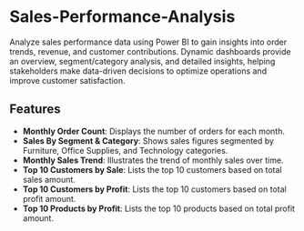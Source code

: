 # Sales-Performance-Analysis
Analyze sales performance data using Power BI to gain insights into order trends, revenue, and customer contributions. Dynamic dashboards provide an overview, segment/category analysis, and detailed insights, helping stakeholders make data-driven decisions to optimize operations and improve customer satisfaction.



## Features
- **Monthly Order Count**: Displays the number of orders for each month.
- **Sales By Segment & Category**: Shows sales figures segmented by Furniture, Office Supplies, and Technology categories.
- **Monthly Sales Trend**: Illustrates the trend of monthly sales over time.
- **Top 10 Customers by Sale**: Lists the top 10 customers based on total sales amount.
- **Top 10 Customers by Profit**: Lists the top 10 customers based on total profit amount.
- **Top 10 Products by Profit**: Lists the top 10 products based on total profit amount.
